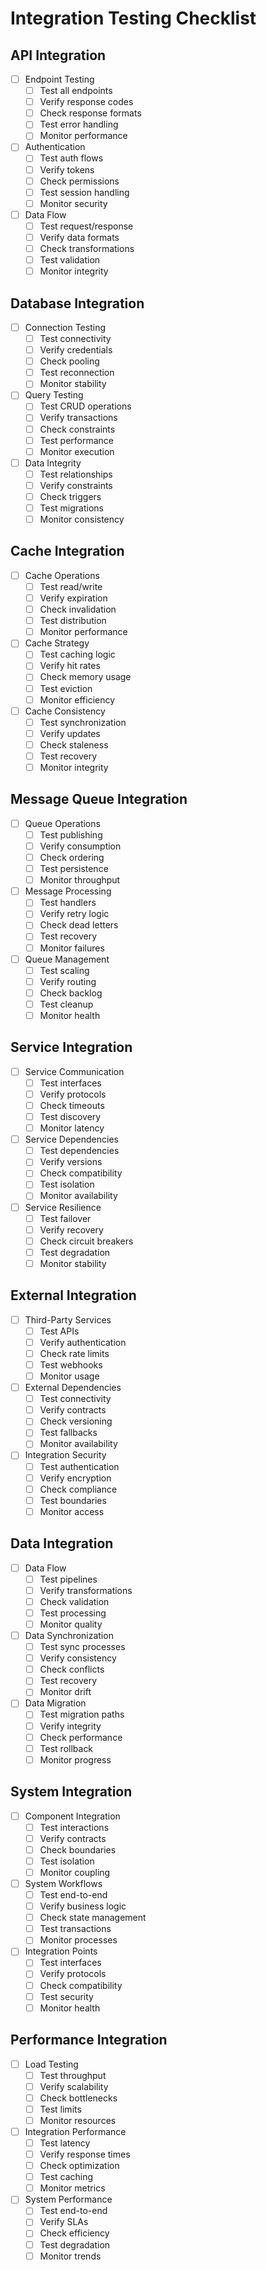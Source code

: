 # Integration Testing Checklist

## API Integration
- [ ] Endpoint Testing
  - [ ] Test all endpoints
  - [ ] Verify response codes
  - [ ] Check response formats
  - [ ] Test error handling
  - [ ] Monitor performance

- [ ] Authentication
  - [ ] Test auth flows
  - [ ] Verify tokens
  - [ ] Check permissions
  - [ ] Test session handling
  - [ ] Monitor security

- [ ] Data Flow
  - [ ] Test request/response
  - [ ] Verify data formats
  - [ ] Check transformations
  - [ ] Test validation
  - [ ] Monitor integrity

## Database Integration
- [ ] Connection Testing
  - [ ] Test connectivity
  - [ ] Verify credentials
  - [ ] Check pooling
  - [ ] Test reconnection
  - [ ] Monitor stability

- [ ] Query Testing
  - [ ] Test CRUD operations
  - [ ] Verify transactions
  - [ ] Check constraints
  - [ ] Test performance
  - [ ] Monitor execution

- [ ] Data Integrity
  - [ ] Test relationships
  - [ ] Verify constraints
  - [ ] Check triggers
  - [ ] Test migrations
  - [ ] Monitor consistency

## Cache Integration
- [ ] Cache Operations
  - [ ] Test read/write
  - [ ] Verify expiration
  - [ ] Check invalidation
  - [ ] Test distribution
  - [ ] Monitor performance

- [ ] Cache Strategy
  - [ ] Test caching logic
  - [ ] Verify hit rates
  - [ ] Check memory usage
  - [ ] Test eviction
  - [ ] Monitor efficiency

- [ ] Cache Consistency
  - [ ] Test synchronization
  - [ ] Verify updates
  - [ ] Check staleness
  - [ ] Test recovery
  - [ ] Monitor integrity

## Message Queue Integration
- [ ] Queue Operations
  - [ ] Test publishing
  - [ ] Verify consumption
  - [ ] Check ordering
  - [ ] Test persistence
  - [ ] Monitor throughput

- [ ] Message Processing
  - [ ] Test handlers
  - [ ] Verify retry logic
  - [ ] Check dead letters
  - [ ] Test recovery
  - [ ] Monitor failures

- [ ] Queue Management
  - [ ] Test scaling
  - [ ] Verify routing
  - [ ] Check backlog
  - [ ] Test cleanup
  - [ ] Monitor health

## Service Integration
- [ ] Service Communication
  - [ ] Test interfaces
  - [ ] Verify protocols
  - [ ] Check timeouts
  - [ ] Test discovery
  - [ ] Monitor latency

- [ ] Service Dependencies
  - [ ] Test dependencies
  - [ ] Verify versions
  - [ ] Check compatibility
  - [ ] Test isolation
  - [ ] Monitor availability

- [ ] Service Resilience
  - [ ] Test failover
  - [ ] Verify recovery
  - [ ] Check circuit breakers
  - [ ] Test degradation
  - [ ] Monitor stability

## External Integration
- [ ] Third-Party Services
  - [ ] Test APIs
  - [ ] Verify authentication
  - [ ] Check rate limits
  - [ ] Test webhooks
  - [ ] Monitor usage

- [ ] External Dependencies
  - [ ] Test connectivity
  - [ ] Verify contracts
  - [ ] Check versioning
  - [ ] Test fallbacks
  - [ ] Monitor availability

- [ ] Integration Security
  - [ ] Test authentication
  - [ ] Verify encryption
  - [ ] Check compliance
  - [ ] Test boundaries
  - [ ] Monitor access

## Data Integration
- [ ] Data Flow
  - [ ] Test pipelines
  - [ ] Verify transformations
  - [ ] Check validation
  - [ ] Test processing
  - [ ] Monitor quality

- [ ] Data Synchronization
  - [ ] Test sync processes
  - [ ] Verify consistency
  - [ ] Check conflicts
  - [ ] Test recovery
  - [ ] Monitor drift

- [ ] Data Migration
  - [ ] Test migration paths
  - [ ] Verify integrity
  - [ ] Check performance
  - [ ] Test rollback
  - [ ] Monitor progress

## System Integration
- [ ] Component Integration
  - [ ] Test interactions
  - [ ] Verify contracts
  - [ ] Check boundaries
  - [ ] Test isolation
  - [ ] Monitor coupling

- [ ] System Workflows
  - [ ] Test end-to-end
  - [ ] Verify business logic
  - [ ] Check state management
  - [ ] Test transactions
  - [ ] Monitor processes

- [ ] Integration Points
  - [ ] Test interfaces
  - [ ] Verify protocols
  - [ ] Check compatibility
  - [ ] Test security
  - [ ] Monitor health

## Performance Integration
- [ ] Load Testing
  - [ ] Test throughput
  - [ ] Verify scalability
  - [ ] Check bottlenecks
  - [ ] Test limits
  - [ ] Monitor resources

- [ ] Integration Performance
  - [ ] Test latency
  - [ ] Verify response times
  - [ ] Check optimization
  - [ ] Test caching
  - [ ] Monitor metrics

- [ ] System Performance
  - [ ] Test end-to-end
  - [ ] Verify SLAs
  - [ ] Check efficiency
  - [ ] Test degradation
  - [ ] Monitor trends 